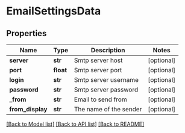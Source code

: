 # EmailSettingsData

## Properties
Name | Type | Description | Notes
------------ | ------------- | ------------- | -------------
**server** | **str** | Smtp server host | [optional] 
**port** | **float** | Smtp server port | [optional] 
**login** | **str** | Smtp server username | [optional] 
**password** | **str** | Smtp server password | [optional] 
**_from** | **str** | Email to send from | [optional] 
**from_display** | **str** | The name of the sender | [optional] 

[[Back to Model list]](../README.md#documentation-for-models) [[Back to API list]](../README.md#documentation-for-api-endpoints) [[Back to README]](../README.md)

